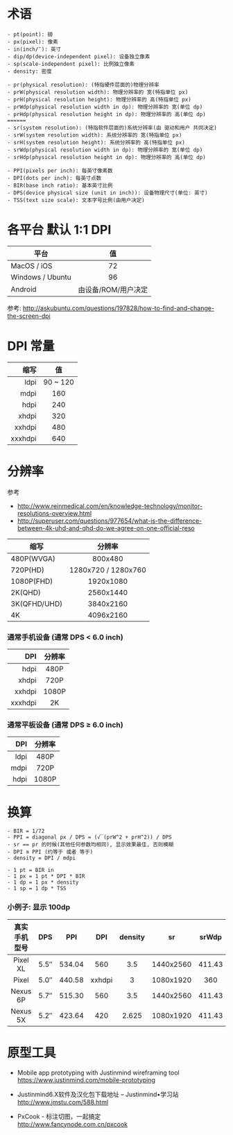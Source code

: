 
# 术语
```
- pt(point): 磅
- px(pixel): 像素
- in(inch/″): 英寸
- dip/dp(device-independent pixel): 设备独立像素
- sp(scale-independent pixel): 比例独立像素
- density: 密度
```

```
- pr(physical resolution): (特指硬件层面的)物理分辨率
- prW(physical resolution width): 物理分辨率的 宽(特指单位 px)
- prH(physical resolution height): 物理分辨率的 高(特指单位 px)
- prWdp(physical resolution width in dp): 物理分辨率的 宽(单位 dp)
- prHdp(physical resolution height in dp): 物理分辨率的 高(单位 dp)
======
- sr(system resolution): (特指软件层面的)系统分辨率(由 驱动和用户 共同决定)
- srW(system resolution width): 系统分辨率的 宽(特指单位 px)
- srH(system resolution height): 系统分辨率的 高(特指单位 px)
- srWdp(physical resolution width in dp): 物理分辨率的 宽(单位 dp)
- srHdp(physical resolution height in dp): 物理分辨率的 高(单位 dp)
```

```
- PPI(pixels per inch): 每英寸像素数
- DPI(dots per inch): 每英寸点数
- BIR(base inch ratio): 基本英寸比例
- DPS(device physical size (unit in inch)): 设备物理尺寸(单位: 英寸)
- TSS(text size scale): 文本字号比例(由用户决定)
```

# 各平台 默认 1:1 DPI
| 平台 | 值 |
| ------ | :------: |
| MacOS / iOS | 72 |
| Windows / Ubuntu | 96 |
| Android | 由设备/ROM/用户决定 |
参考: http://askubuntu.com/questions/197828/how-to-find-and-change-the-screen-dpi

# DPI 常量
| 缩写 | 值 |
| ------: | :------: |
| ldpi | 90 ~ 120 |
| mdpi | 160 |
| hdpi | 240 |
| xhdpi | 320 |
| xxhdpi | 480 |
| xxxhdpi | 640 |

# 分辨率
参考
- http://www.reinmedical.com/en/knowledge-technology/monitor-resolutions-overview.html
- http://superuser.com/questions/977654/what-is-the-difference-between-4k-uhd-and-qhd-do-we-agree-on-one-official-reso

| 缩写 | 分辨率 |
| ------ | :------: |
| 480P(WVGA) | 800x480 |
| 720P(HD) | 1280x720 / 1280x760 |
| 1080P(FHD) | 1920x1080 |
| 2K(QHD) | 2560x1440 |
| 3K(QFHD/UHD) | 3840x2160 |
| 4K | 4096x2160 |

### 通常手机设备 (通常 DPS < 6.0 inch)
| DPI | 分辨率 |
| ------: | :------: |
| hdpi | 480P |
| xhdpi | 720P |
| xxhdpi | 1080P |
| xxxhdpi | 2K |

### 通常平板设备 (通常 DPS ≥ 6.0 inch)
| DPI | 分辨率 |
| ------: | :------: |
| ldpi | 480P |
| mdpi | 720P |
| hdpi | 1080P |

# 换算
```
- BIR = 1/72
- PPI = diagonal px / DPS = (√‾(prW^2 + prH^2)) / DPS
- sr == pr 的时候(其他任何参数均相同), 显示效果最佳, 否则模糊
- DPI ≊ PPI (约等于 或者 等于)
- density = DPI / mdpi
```

```
- 1 pt = BIR in
- 1 px = 1 pt * DPI * BIR
- 1 dp = 1 px * density
- 1 sp = 1 dp * TSS
```

### 小例子: 显示 100dp
| 真实手机型号 | DPS | PPI | DPI | density | sr | srWdp | srWdp / 100dp |
| :------: | :------: | :------: | :------: | :------: | :------: | :------: | :------: |
| Pixel XL | 5.5″ | 534.04 | 560 | 3.5 | 1440x2560 | 411.43 | 4.1143 |
| Pixel | 5.0″ | 440.58 | xxhdpi | 3 | 1080x1920 | 360 | 3.6000 |
| Nexus 6P | 5.7″ | 515.30 | 560 | 3.5 | 1440x2560 | 411.43 | 4.1143 |
| Nexus 5X | 5.2″ | 423.64 | 420 | 2.625 | 1080x1920 | 411.43 | 4.1143 |

# 原型工具
- Mobile app prototyping with Justinmind wireframing tool  
https://www.justinmind.com/mobile-prototyping

- Justinmind6.X软件及汉化包下载地址 – Justinmind•学习站  
http://www.jmstu.com/588.html

- PxCook - 标注切图，一起搞定  
http://www.fancynode.com.cn/pxcook
